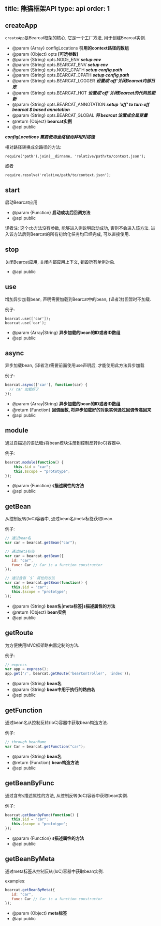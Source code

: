title: 熊猫框架API
type: api
order: 1
---


## createApp

 `createApp`是Bearcat框架的核心, 它是一个工厂方法, 用于创建Bearcat实例.

 * @param  {Array}  configLocations **引用的context路径的数组**
 * @param  {Object} opts            **\[可选参数\]**
 * @param  {String} opts.NODE_ENV            ***setup env***
 * @param  {String} opts.BEARCAT_ENV         ***setup env***
 * @param  {String} opts.NODE_CPATH          ***setup config path***
 * @param  {String} opts.BEARCAT_CPATH       ***setup config path***
 * @param  {String} opts.BEARCAT_LOGGER      ***设置成'off'关闭Bearcat内部日志***
 * @param  {String} opts.BEARCAT_HOT         ***设置成'off'关闭Bearcat的代码热更新***
 * @param  {String} opts.BEARCAT_ANNOTATION  ***setup 'off' to turn off bearcat $ based annotation***
 * @param  {String} opts.BEARCAT_GLOBAL  	 ***将 bearcat 设置成全局变量***
 * @return {Object} **bearcat实例**
 * @api public
 
 ***configLocations 需要使用全路径而非相对路径***
 
 相对路径转换成全路径的方法:
 
 `require('path').join(__dirname, 'relative/path/to/context.json');`
 
 或者
 
 `require.resolve('relative/path/to/context.json');`


## start

 启动Bearcat应用

 * @param  {Function} **启动成功后回调方法**
 * @api public

译者注: 这个cb方法没有参数, 能够进入则说明启动成功, 否则不会进入该方法. 进入该方法后则Bearcat的所有初始化任务均已经完成, 可以直接使用.


## stop

 关闭Bearcat应用, 关闭内部应用上下文, 销毁所有单例对象.

 * @api public


## use

 增加异步加载bean, 声明需要加载到Bearcat中的bean, (译者注)但暂时不加载.

 例子:
  
 ```
 bearcat.use(['car']);
 bearcat.use('car');
 ```

 * @param  {Array|String} **异步加载的bean的ID或者ID数组**
 * @api public


## async

 异步加载bean, (译者注)需要前面使用use声明后, 才能使用此方法异步加载

 例子:
  
 ```js
 bearcat.async(['car'], function(car) {
   // car 加载好了
 });
 ```

 * @param  {Array|String} **异步加载的bean的ID或者ID数组**
 * @return {Function}     **回调函数, 将异步加载好的对象实例通过回调传递回来**
 * @api public


## module

 通过自描述的语法糖`$`将bean模块注册到控制反转(IoC)容器中.

 例子:

 ``` js
 bearcat.module(function() {
     this.$id = "car";
     this.$scope = "prototype";
 });
 ```

 * @param  {Function} **`$`描述属性的方法**
 * @api public


## getBean

 从控制反转(IoC)容器中, 通过bean名/meta标签获取bean.

 例子:

 ``` js
 // 通过bean名
 var car = bearcat.getBean("car");

 // 通过meta标签
 var car = bearcat.getBean({
    id: "car",
    func: Car // Car is a function constructor
 });

 // 通过含有 `$` 属性的方法
 var car = bearcat.getBean(function() {
    this.$id = "car";
    this.$scope = "prototype";
 });
 ```

 * @param  {String} **bean名|meta标签|`$`描述属性的方法**
 * @return {Object} **bean实例**
 * @api public


## getRoute

 为方便使用MVC框架路由器定制的方法.

 例子:

 ``` js
 // express
 var app = express();
 app.get('/', bearcat.getRoute('bearController', 'index'));
 ```

 * @param  {String} **bean名**
 * @param  {String} **bean中用于执行的路由名**
 * @api public


## getFunction

 通过bean名从控制反转(IoC)容器中获取bean构造方法.

 例子:
  
 ``` js
 // through beanName
 var Car = bearcat.getFunction("car");
 ```

 * @param  {String}   **bean名**
 * @return {Function} **bean构造方法**
 * @api public
 
 
## getBeanByFunc

 通过含有`$`描述属性的方法, 从控制反转(IoC)容器中获取bean实例.

 例子:
   
 ``` js
 bearcat.getBeanByFunc(function() {
    this.$id = "car";
    this.$scope = "prototype";
 });
 ```

 * @param  {Function} **`$`描述属性的方法**
 * @api public


## getBeanByMeta

 通过meta标签从控制反转(IoC)容器中获取bean实例.

 examples:  
 ``` js
 bearcat.getBeanByMeta({
    id: "car",
    func: Car // Car is a function constructor
 });
 ```

 * @param  {Object} **meta标签**
 * @api public
